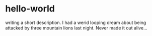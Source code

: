 # hello-world
writing a short description.
I had a werid looping dream about being attacked by three mountain lions last night. Never made it out alive...
